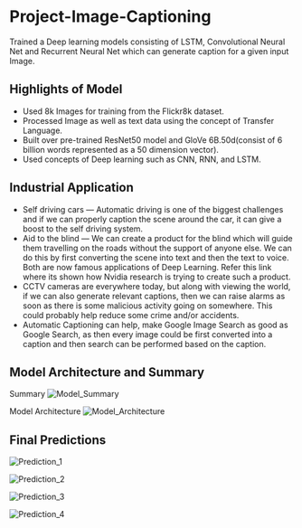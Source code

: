 # Project-Image-Captioning

Trained a Deep learning models consisting of LSTM, Convolutional Neural Net and Recurrent Neural Net which can generate caption for a given input Image.

## Highlights of Model
- Used 8k Images for training from the Flickr8k dataset.
- Processed Image as well as text data using the concept of Transfer Language.
- Built over pre-trained ResNet50 model and GloVe 6B.50d(consist of 6 billion words represented as a 50 dimension vector).
- Used concepts of Deep learning such as CNN, RNN, and LSTM.

## Industrial Application
- Self driving cars — Automatic driving is one of the biggest challenges and if we can properly caption the scene around the car, it can give a boost to the self driving system.
- Aid to the blind — We can create a product for the blind which will guide them travelling on the roads without the support of anyone else. We can do this by first converting the scene into text and then the text to voice. Both are now famous applications of Deep Learning. Refer this link where its shown how Nvidia research is trying to create such a product.
- CCTV cameras are everywhere today, but along with viewing the world, if we can also generate relevant captions, then we can raise alarms as soon as there is some malicious activity going on somewhere. This could probably help reduce some crime and/or accidents.
- Automatic Captioning can help, make Google Image Search as good as Google Search, as then every image could be first converted into a caption and then search can be performed based on the caption.

## Model Architecture and Summary

Summary
![Model_Summary](https://user-images.githubusercontent.com/57153065/79619517-c01da800-812a-11ea-9cc2-597a4435b71f.png)

Model Architecture
![Model_Architecture](https://user-images.githubusercontent.com/57153065/79619575-ed6a5600-812a-11ea-9699-0e38a7006fd5.png)

## Final Predictions

![Prediction_1](https://user-images.githubusercontent.com/57153065/79619624-17237d00-812b-11ea-950f-cb451cfd67e3.png)

![Prediction_2](https://user-images.githubusercontent.com/57153065/79619632-1be83100-812b-11ea-82f6-382861e2f8d7.png)

![Prediction_3](https://user-images.githubusercontent.com/57153065/79619637-1f7bb800-812b-11ea-9994-da6f1b757d04.png)

![Prediction_4](https://user-images.githubusercontent.com/57153065/79619641-2276a880-812b-11ea-856d-5c34f3f5bd76.png)


